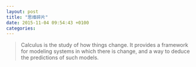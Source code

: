 ```yaml
---
layout: post
title: "思维碎片"
date: 2015-11-04 09:54:43 +0100
categories:
---
```


> Calculus is the study of how things change. It provides a framework for modeling systems in which there is change, and a way to deduce the predictions of such models.